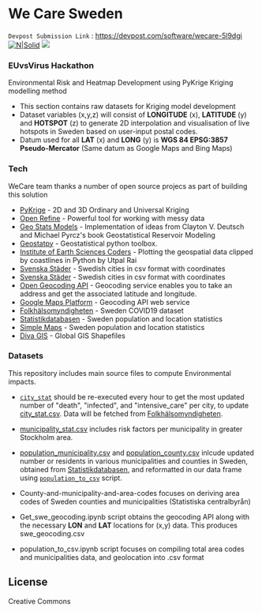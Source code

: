 # We Care Sweden
`Devpost Submission Link` : https://devpost.com/software/wecare-5l9dgi
[![N|Solid](https://cldup.com/dTxpPi9lDf.thumb.png)](https://nodesource.com/products/nsolid)
![](https://github.com/We-Care-sweden/risk-analysis/issues/3#issue-606941275)

### EUvsVirus Hackathon
Environmental Risk and Heatmap Development using PyKrige Kriging modelling method
  - This section contains raw datasets for Kriging model development
  - Dataset variables (x,y,z) will consist of  **LONGITUDE** (x), **LATITUDE**  (y) and **HOTSPOT** (z) to generate  2D interpolation and visualisation of live hotspots in Sweden based on user-input postal codes.
  - Datum used for all **LAT** (x) and **LONG** (y) is **WGS 84 EPSG:3857 Pseudo-Mercator** (Same datum as Google Maps and Bing Maps)

### Tech

WeCare team thanks a number of open source projecs as part of building this solution

* [PyKrige](http:/https://github.com/GeoStat-Framework/PyKrige/blob/master/README.rst/ "PyKrige") - 2D and 3D Ordinary and Universal Kriging
* [Open Refine](http:/https://openrefine.org/ "Open Refine") - Powerful tool for working with messy data
* [Geo Stats Models](http:/https://github.com/cjohnson318/geostatsmodels/ "Geo Stats Models") - Implementation of ideas from Clayton V. Deutsch and Michael Pyrcz's book Geostatistical Reservoir Modeling
* [Geostatpy](http:/https://github.com/exepulveda/geostatpy/ "Geostatpy") -  Geostatistical python toolbox.
* [Institute of Earth Sciences Coders](http:/https://iescoders.com/plotting-the-geospatial-data-clipped-by-coastlines-in-python/ "Institute of Earth Sciences Coders") -  Plotting the geospatial data clipped by coastlines in Python by Utpal Rai
* [Svenska Städer](http:/https://github.com/sphrak/svenska-stader/ "Svenska Städer") -  Swedish cities in csv format with coordinates 
* [Svenska Städer](http:/https://github.com/sphrak/svenska-stader/ "Svenska Städer") -  Swedish cities in csv format with coordinates 
* [Open Geocoding API](http:/https://developer.mapquest.com/documentation/open/geocoding-api/address/get/ "Open Geocoding API") - Geocoding service enables you to take an address and get the associated latitude and longitude.
* [Google Maps Platform](http:/https://developers.google.com/maps/documentation/geocoding/intro/ "Open Geocoding API") -  Geocoding API web service
* [Folkhälsomyndigheten](https://experience.arcgis.com/experience/09f821667ce64bf7be6f9f87457ed9aa) - Sweden COVID19 dataset
* [Statistikdatabasen](http://www.statistikdatabasen.scb.se/pxweb/en/ssd/) - Sweden population and location statistics
* [Simple Maps](http:/https://simplemaps.com/data/se-citiesd/) - Sweden population and location statistics
* [Diva GIS](http:/https://www.diva-gis.org/gdata/) - Global GIS Shapefiles 


### Datasets

This repository includes main source files to compute Environmental impacts. 

- [`city_stat`](./city_stat.ipynb) should be re-executed every hour to get the most updated number of "death", "infected", and "intensive_care" per city, to update [city_stat.csv](./city_stat.csv). Data will be fetched from [Folkhälsomyndigheten](https://experience.arcgis.com/experience/09f821667ce64bf7be6f9f87457ed9aa).

- [municipality_stat.csv](./municipality_stat.csv) includes risk factors per municipality in greater Stockholm area. 

- [population_municipality.csv](population_municipality.csv) and [population_county.csv](population_county.csv) inlcude updated number or residents in various municipalities and counties in Sweden, obtained from [Statistikdatabasen](http://www.statistikdatabasen.scb.se/pxweb/en/ssd/), and reformatted in our data frame using [`population_to_csv`](population_to_csv.ipynb) script.
- County-and-municipality-and-area-codes focuses on deriving area codes of Sweden counties and municipalities (Statistiska centralbyrån)
- Get_swe_geocoding.ipynb script obtains the geocoding API along with the necessary **LON** and **LAT** locations for (x,y) data. This produces swe_geocoding.csv
- population_to_csv.ipynb script focuses on compiling total area codes and municipalities data, and geolocation into .csv format

License
----

Creative Commons
